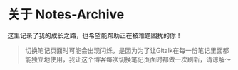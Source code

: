 # 关于 Notes-Archive

<!-- 遥想Java学习入门阶段，网上资料五花八门 -->

这里记录了我的成长之路，也希望能帮助正在被难题困扰的你！

> 切换笔记页面时可能会出现闪烁，是因为为了让Gitalk在每一份笔记里面都能独立地使用，我让这个博客每次切换笔记页面时都做一次刷新，请谅解～
